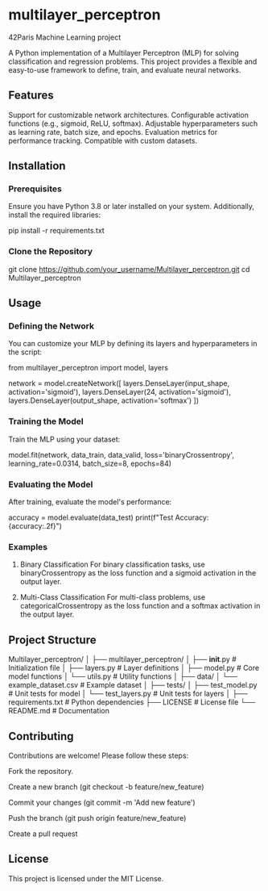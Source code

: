 # multilayer_perceptron

42Paris Machine Learning project

A Python implementation of a Multilayer Perceptron (MLP) for solving classification and regression problems. This project provides a flexible and easy-to-use framework to define, train, and evaluate neural networks.

## Features
Support for customizable network architectures.
Configurable activation functions (e.g., sigmoid, ReLU, softmax).
Adjustable hyperparameters such as learning rate, batch size, and epochs.
Evaluation metrics for performance tracking.
Compatible with custom datasets.

## Installation
### Prerequisites
Ensure you have Python 3.8 or later installed on your system. Additionally, install the required libraries:

pip install -r requirements.txt
### Clone the Repository

git clone https://github.com/your_username/Multilayer_perceptron.git
cd Multilayer_perceptron

## Usage
### Defining the Network
You can customize your MLP by defining its layers and hyperparameters in the script:

from multilayer_perceptron import model, layers

network = model.createNetwork([
    layers.DenseLayer(input_shape, activation='sigmoid'),
    layers.DenseLayer(24, activation='sigmoid'),
    layers.DenseLayer(output_shape, activation='softmax')
])

### Training the Model
Train the MLP using your dataset:

model.fit(network, data_train, data_valid, 
          loss='binaryCrossentropy', 
          learning_rate=0.0314, 
          batch_size=8, 
          epochs=84)

### Evaluating the Model
After training, evaluate the model's performance:

accuracy = model.evaluate(data_test)
print(f"Test Accuracy: {accuracy:.2f}")
### Examples
1. Binary Classification
For binary classification tasks, use binaryCrossentropy as the loss function and a sigmoid activation in the output layer.

2. Multi-Class Classification
For multi-class problems, use categoricalCrossentropy as the loss function and a softmax activation in the output layer.

## Project Structure
Multilayer_perceptron/
│
├── multilayer_perceptron/
│   ├── __init__.py            # Initialization file
│   ├── layers.py              # Layer definitions
│   ├── model.py               # Core model functions
│   └── utils.py               # Utility functions
│
├── data/
│   └── example_dataset.csv    # Example dataset
│
├── tests/
│   ├── test_model.py          # Unit tests for model
│   └── test_layers.py         # Unit tests for layers
│
├── requirements.txt           # Python dependencies
├── LICENSE                    # License file
└── README.md                  # Documentation

## Contributing
Contributions are welcome! Please follow these steps:

Fork the repository.

Create a new branch (git checkout -b feature/new_feature)

Commit your changes (git commit -m 'Add new feature')

Push the branch (git push origin feature/new_feature)

Create a pull request

## License
This project is licensed under the MIT License.
